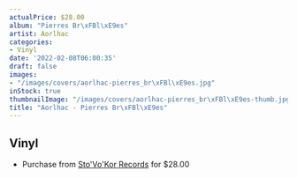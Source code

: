 ```yaml
---
actualPrice: $28.00
album: "Pierres Br\xFBl\xE9es"
artist: Aorlhac
categories:
- Vinyl
date: '2022-02-08T06:00:35'
draft: false
images:
- "/images/covers/aorlhac-pierres_br\xFBl\xE9es.jpg"
inStock: true
thumbnailImage: "/images/covers/aorlhac-pierres_br\xFBl\xE9es-thumb.jpg"
title: "Aorlhac - Pierres Br\xFBl\xE9es"
---
```


## Vinyl
* Purchase from [Sto'Vo'Kor Records](https://stovokor-records.com/products/aorlhac-pierres-brulees) for $28.00
